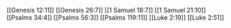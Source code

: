 [[Genesis 12:11]]
[[Genesis 26:7]]
[[1 Samuel 18:7]]
[[1 Samuel 21:10]]
[[Psalms 34:4]]
[[Psalms 56:3]]
[[Psalms 119:11]]
[[Luke 2:19]]
[[Luke 2:51]]
